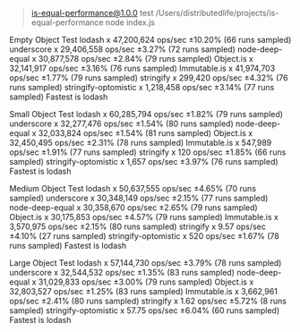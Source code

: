 
> is-equal-performance@1.0.0 test /Users/distributedlife/projects/is-equal-performance
> node index.js



Empty Object Test
lodash x 47,200,624 ops/sec ±10.20% (66 runs sampled)
underscore x 29,406,558 ops/sec ±3.27% (72 runs sampled)
node-deep-equal x 30,877,578 ops/sec ±2.84% (79 runs sampled)
Object.is x 32,141,917 ops/sec ±3.16% (76 runs sampled)
Immutable.is x 41,974,703 ops/sec ±1.77% (79 runs sampled)
stringify x 299,420 ops/sec ±4.32% (76 runs sampled)
stringify-optomistic x 1,218,458 ops/sec ±3.14% (77 runs sampled)
Fastest is lodash


Small Object Test
lodash x 60,285,794 ops/sec ±1.82% (79 runs sampled)
underscore x 32,277,476 ops/sec ±1.54% (80 runs sampled)
node-deep-equal x 32,033,824 ops/sec ±1.54% (81 runs sampled)
Object.is x 32,450,495 ops/sec ±2.31% (78 runs sampled)
Immutable.is x 547,989 ops/sec ±1.91% (77 runs sampled)
stringify x 120 ops/sec ±1.85% (66 runs sampled)
stringify-optomistic x 1,657 ops/sec ±3.97% (76 runs sampled)
Fastest is lodash


Medium Object Test
lodash x 50,637,555 ops/sec ±4.65% (70 runs sampled)
underscore x 30,348,149 ops/sec ±2.15% (77 runs sampled)
node-deep-equal x 30,358,670 ops/sec ±2.65% (79 runs sampled)
Object.is x 30,175,853 ops/sec ±4.57% (79 runs sampled)
Immutable.is x 3,570,975 ops/sec ±2.15% (80 runs sampled)
stringify x 9.57 ops/sec ±4.10% (27 runs sampled)
stringify-optomistic x 520 ops/sec ±1.67% (78 runs sampled)
Fastest is lodash


Large Object Test
lodash x 57,144,730 ops/sec ±3.79% (78 runs sampled)
underscore x 32,544,532 ops/sec ±1.35% (83 runs sampled)
node-deep-equal x 31,029,833 ops/sec ±3.00% (79 runs sampled)
Object.is x 32,803,527 ops/sec ±1.25% (83 runs sampled)
Immutable.is x 3,662,961 ops/sec ±2.41% (80 runs sampled)
stringify x 1.62 ops/sec ±5.72% (8 runs sampled)
stringify-optomistic x 57.75 ops/sec ±6.04% (60 runs sampled)
Fastest is lodash
